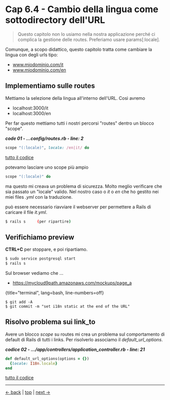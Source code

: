 # <a name="top"></a> Cap 6.4 - Cambio della lingua come sottodirectory dell'URL

> Questo capitolo non lo usiamo nella nostra applicazione perché ci complica la gestione delle routes. 
> Preferiamo usare params[:locale]. 

Comunque, a scopo didattico, questo capitolo tratta come cambiare la lingua con degli urls tipo:

- www.miodominio.com/it
- www.miodominio.com/en



## Implementiamo sulle routes

Mettiamo la selezione della lingua all'interno dell'URL. Così avremo

- localhost:3000/it
- localhost:3000/en

Per far questo mettiamo tutti i nostri percorsi "routes" dentro un blocco "scope".

***code 01 - ...config/routes.rb - line: 2***

```ruby
scope "(:locale)", locale: /en|it/ do
```

[tutto il codice](https://github.com/flaviobordonidev/leanpubabrandnewcms/blob/master/01-base/06-mockups_i18n/04_01-config-routes.rb)

potevamo lasciare uno scope più ampio 

```ruby
scope "(:locale)" do
```

ma questo mi creava un problema di sicurezza. Molto meglio verificare che sia passato un "locale" valido. 
Nel nostro caso o *it* o *en* che ho gestito nei miei files *.yml* con la traduzione.

può essere necessario riavviare il webserver per permettere a Rails di caricare il file *it.yml*.

```bash
$ rails s     (per ripartire)
```



## Verifichiamo preview

**CTRL+C** per stoppare, e poi ripartiamo.

```bash
$ sudo service postgresql start
$ rails s
```

Sul browser vediamo che ...

- https://mycloud9path.amazonaws.com/mockups/page_a





{title="terminal", lang=bash, line-numbers=off}
```
$ git add -A
$ git commit -m "set i18n static at the end of the URL"
```



## Risolvo problema sui link_to

Avere un blocco *scope* su routes mi crea un problema sul comportamento di default di Rails di tutti i links. 
Per risolverlo associamo il *default_url_options*.

***codice 02 - .../app/controllers/application_controller.rb - line: 21*** 

```ruby
def default_url_options(options = {})
  {locale: I18n.locale}
end
```

[tutto il codice](https://github.com/flaviobordonidev/leanpubabrandnewcms/blob/master/01-base/06-mockups_i18n/04_01-config-routes.rb)



---

[<- back](https://github.com/flaviobordonidev/leanpubabrandnewcms/blob/master/01-base/06-mockups_i18n/03-change_language_by_url_browser-it.md)
 | [top](#top) |
[next ->](https://github.com/flaviobordonidev/leanpubabrandnewcms/blob/master/01-base/07-authentication/01-devise_story-it.md)
